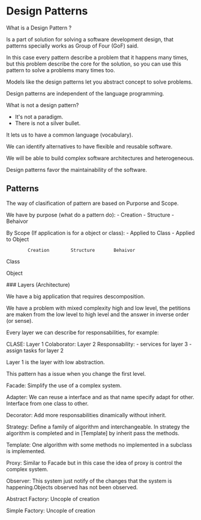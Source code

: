 Design Patterns
===============


What is a Design Pattern ?

Is a part of solution for solving a software development design, 
that patterns specially works as Group of Four (GoF) said.

In this case every pattern describe a problem that it happens many 
times, but this problem describe the core for the solution, so
you can use this pattern to solve a problems many times too.

Models like the design patterns let you abstract concept to solve
problems.

Design patterns are independent of the language programming.

What is not a design pattern?
- It's not a paradigm.
- There is not a silver bullet.

It lets us to have a common language (vocabulary).

We can identify alternatives to have flexible and reusable software.

We will be able to build complex software architectures and heterogeneous.

Design patterns favor the maintainability of the software.


Patterns
--------

The way of clasification of pattern are based on Purporse and Scope.

We have by purpose (what do a pattern do):
    - Creation
    - Structure
    - Behaivor

By Scope (If application is for a object or class):
    - Applied to Class
    - Applied to Object


            Creation        Structure       Behaivor
Class   



Object



### Layers
(Architecture)

We have a big application that requires descomposition.

We have a problem with mixed complexity high and low level, 
the petitions are maken from the low level to high level and
the answer in inverse order (or sense).

Every layer we can describe for responsabilities, for example:

CLASE: Layer 1 
    Colaborator: Layer 2 
    Responsability: 
        - services for layer 3
        - assign tasks for layer 2

Layer 1 is the layer with low abstraction.

This pattern has a issue when you change the first level.




Facade: Simplify the use of a complex system.

Adapter: We can reuse a interface and as that name specify adapt for other.
Interface from one class to other.

Decorator: Add more responsabilities dinamically without inherit.

Strategy: Define a family of algorithm and interchangeable. In strategy
          the algorithm is completed and in [Template] by inherit pass
          the methods.

Template:   One algorithm with some methods no implemented in a 
            subclass is implemented.

Proxy:     Similar to Facade but in this case the idea of proxy
           is control the complex system. 

Observer:   This system just notify of the changes that the 
            system is happening.Objects observed has not been
            observed.


Abstract Factory: Uncople of creation 


Simple Factory: Uncople of creation


 




